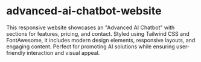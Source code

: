 # advanced-ai-chatbot-website
This responsive website showcases an "Advanced AI Chatbot" with sections for features, pricing, and contact. Styled using Tailwind CSS and FontAwesome, it includes modern design elements, responsive layouts, and engaging content. Perfect for promoting AI solutions while ensuring user-friendly interaction and visual appeal.
